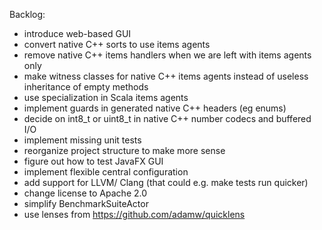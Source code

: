 Backlog:

 * introduce web-based GUI
 * convert native C++ sorts to use items agents
 * remove native C++ items handlers when we are left with items agents only
 * make witness classes for native C++ items agents instead of useless
   inheritance of empty methods
 * use specialization in Scala items agents
 * implement guards in generated native C++ headers (eg enums)
 * decide on int8_t or uint8_t in native C++ number codecs and buffered I/O
 * implement missing unit tests
 * reorganize project structure to make more sense
 * figure out how to test JavaFX GUI
 * implement flexible central configuration
 * add support for LLVM/ Clang (that could e.g. make tests run quicker)
 * change license to Apache 2.0
 * simplify BenchmarkSuiteActor
 * use lenses from https://github.com/adamw/quicklens
